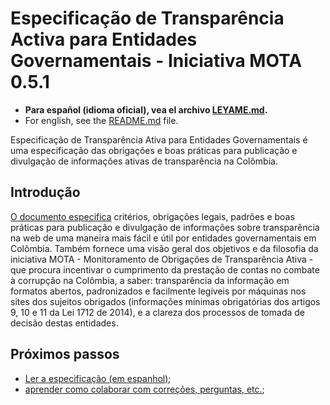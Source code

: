 # Especificação de Transparência Activa para Entidades Governamentais - Iniciativa MOTA 0.5.1

- **Para español (idioma oficial), vea el archivo [LEYAME.md](LEYAME.md).**
- For english, see the [README.md](README.md) file.

Especificação de Transparência Ativa para Entidades Governamentais é uma especificação das obrigações e boas práticas para publicação e divulgação de informações ativas de transparência na Colômbia.

## Introdução

[O documento especifica](mota-active-transparency-specification.md) critérios, obrigações legais, padrões e boas práticas para publicação e divulgação de informações sobre transparência na web de uma maneira mais fácil e útil por entidades governamentais em Colômbia. Também fornece uma visão geral dos objetivos e da filosofia da iniciativa MOTA - Monitoramento de Obrigações de Transparência Ativa - que procura incentivar o cumprimento da prestação de contas no combate à corrupção na Colômbia, a saber: transparência da informação em formatos abertos, padronizados e facilmente legíveis por máquinas nos sites dos sujeitos obrigados (informações mínimas obrigatórias dos artigos 9, 10 e 11 da Lei 1712 de 2014), e a clareza dos processos de tomada de decisão destas entidades.

## Próximos passos

- [Ler a especificação (em espanhol)](mota-active-transparency-specification.md);
- [aprender como colaborar com correções, perguntas, etc.](CONTRIBUINDO.md);
